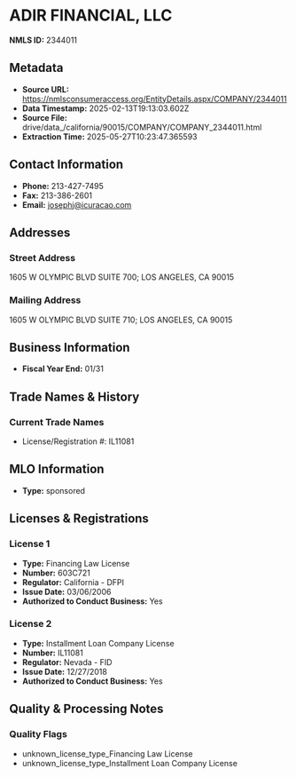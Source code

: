 # ADIR FINANCIAL, LLC

**NMLS ID:** 2344011

## Metadata
- **Source URL:** https://nmlsconsumeraccess.org/EntityDetails.aspx/COMPANY/2344011
- **Data Timestamp:** 2025-02-13T19:13:03.602Z
- **Source File:** drive/data_/california/90015/COMPANY/COMPANY_2344011.html
- **Extraction Time:** 2025-05-27T10:23:47.365593

## Contact Information
- **Phone:** 213-427-7495
- **Fax:** 213-386-2601
- **Email:** josephj@icuracao.com

## Addresses
### Street Address
1605 W OLYMPIC BLVD SUITE 700; LOS ANGELES, CA 90015

### Mailing Address
1605 W OLYMPIC BLVD SUITE 710; LOS ANGELES, CA 90015

## Business Information
- **Fiscal Year End:** 01/31

## Trade Names & History
### Current Trade Names
- License/Registration #: IL11081

## MLO Information
- **Type:** sponsored

## Licenses & Registrations

### License 1
- **Type:** Financing Law License
- **Number:** 603C721
- **Regulator:** California - DFPI
- **Issue Date:** 03/06/2006
- **Authorized to Conduct Business:** Yes

### License 2
- **Type:** Installment Loan Company License
- **Number:** IL11081
- **Regulator:** Nevada - FID
- **Issue Date:** 12/27/2018
- **Authorized to Conduct Business:** Yes

## Quality & Processing Notes
### Quality Flags
- unknown_license_type_Financing Law License
- unknown_license_type_Installment Loan Company License
